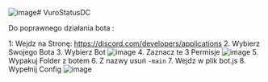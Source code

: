 ![image](https://github.com/Vurosek/VuroStatusDC/assets/171480844/7228161d-2242-4612-b157-9e84d2c47c11)# VuroStatusDC
 
Do poprawnego działania bota :

1: Wejdz na Stronę: https://discord.com/developers/applications
2. Wybierz Swojego Bota
3. Wybierz Bot
![image](https://github.com/Vurosek/VuroStatusDC/assets/171480844/e9049c8a-1332-4bd7-9aac-e0400be3abd0)
4. Zaznacz te 3 Permisje
![image](https://github.com/Vurosek/VuroStatusDC/assets/171480844/ef6c677e-5270-4638-bfe9-1a1917ddf044)
5. Wypakuj Folder z botem
6. Z nazwy usuń `-main`
7. Wejdz w plik bot.js
8. Wypełnij Config
![image](https://github.com/Vurosek/VuroStatusDC/assets/171480844/95203742-627b-4ca1-9772-e551ec39bd5c)


